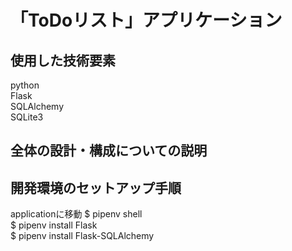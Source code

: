 # 「ToDoリスト」アプリケーション

## 使用した技術要素
python<br>
Flask<br>
SQLAlchemy<br>
SQLite3<br>

## 全体の設計・構成についての説明


## 開発環境のセットアップ手順
applicationに移動
$ pipenv shell<br>
$ pipenv install Flask<br>
$ pipenv install Flask-SQLAlchemy<br>

